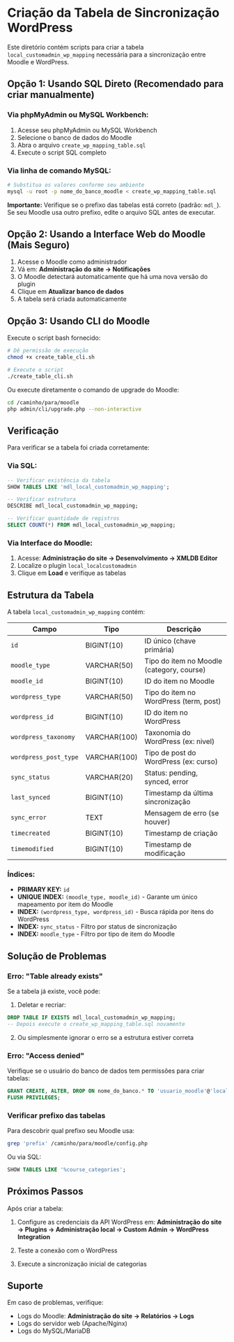 # Criação da Tabela de Sincronização WordPress

Este diretório contém scripts para criar a tabela `local_customadmin_wp_mapping` necessária para a sincronização entre Moodle e WordPress.

## Opção 1: Usando SQL Direto (Recomendado para criar manualmente)

### Via phpMyAdmin ou MySQL Workbench:

1. Acesse seu phpMyAdmin ou MySQL Workbench
2. Selecione o banco de dados do Moodle
3. Abra o arquivo `create_wp_mapping_table.sql`
4. Execute o script SQL completo

### Via linha de comando MySQL:

```bash
# Substitua os valores conforme seu ambiente
mysql -u root -p nome_do_banco_moodle < create_wp_mapping_table.sql
```

**Importante:** Verifique se o prefixo das tabelas está correto (padrão: `mdl_`). Se seu Moodle usa outro prefixo, edite o arquivo SQL antes de executar.

## Opção 2: Usando a Interface Web do Moodle (Mais Seguro)

1. Acesse o Moodle como administrador
2. Vá em: **Administração do site → Notificações**
3. O Moodle detectará automaticamente que há uma nova versão do plugin
4. Clique em **Atualizar banco de dados**
5. A tabela será criada automaticamente

## Opção 3: Usando CLI do Moodle

Execute o script bash fornecido:

```bash
# Dê permissão de execução
chmod +x create_table_cli.sh

# Execute o script
./create_table_cli.sh
```

Ou execute diretamente o comando de upgrade do Moodle:

```bash
cd /caminho/para/moodle
php admin/cli/upgrade.php --non-interactive
```

## Verificação

Para verificar se a tabela foi criada corretamente:

### Via SQL:

```sql
-- Verificar existência da tabela
SHOW TABLES LIKE 'mdl_local_customadmin_wp_mapping';

-- Verificar estrutura
DESCRIBE mdl_local_customadmin_wp_mapping;

-- Verificar quantidade de registros
SELECT COUNT(*) FROM mdl_local_customadmin_wp_mapping;
```

### Via Interface do Moodle:

1. Acesse: **Administração do site → Desenvolvimento → XMLDB Editor**
2. Localize o plugin `local_localcustomadmin`
3. Clique em **Load** e verifique as tabelas

## Estrutura da Tabela

A tabela `local_customadmin_wp_mapping` contém:

| Campo | Tipo | Descrição |
|-------|------|-----------|
| `id` | BIGINT(10) | ID único (chave primária) |
| `moodle_type` | VARCHAR(50) | Tipo do item no Moodle (category, course) |
| `moodle_id` | BIGINT(10) | ID do item no Moodle |
| `wordpress_type` | VARCHAR(50) | Tipo do item no WordPress (term, post) |
| `wordpress_id` | BIGINT(10) | ID do item no WordPress |
| `wordpress_taxonomy` | VARCHAR(100) | Taxonomia do WordPress (ex: nivel) |
| `wordpress_post_type` | VARCHAR(100) | Tipo de post do WordPress (ex: curso) |
| `sync_status` | VARCHAR(20) | Status: pending, synced, error |
| `last_synced` | BIGINT(10) | Timestamp da última sincronização |
| `sync_error` | TEXT | Mensagem de erro (se houver) |
| `timecreated` | BIGINT(10) | Timestamp de criação |
| `timemodified` | BIGINT(10) | Timestamp de modificação |

### Índices:

- **PRIMARY KEY:** `id`
- **UNIQUE INDEX:** `(moodle_type, moodle_id)` - Garante um único mapeamento por item do Moodle
- **INDEX:** `(wordpress_type, wordpress_id)` - Busca rápida por itens do WordPress
- **INDEX:** `sync_status` - Filtro por status de sincronização
- **INDEX:** `moodle_type` - Filtro por tipo de item do Moodle

## Solução de Problemas

### Erro: "Table already exists"

Se a tabela já existe, você pode:

1. Deletar e recriar:
```sql
DROP TABLE IF EXISTS mdl_local_customadmin_wp_mapping;
-- Depois execute o create_wp_mapping_table.sql novamente
```

2. Ou simplesmente ignorar o erro se a estrutura estiver correta

### Erro: "Access denied"

Verifique se o usuário do banco de dados tem permissões para criar tabelas:

```sql
GRANT CREATE, ALTER, DROP ON nome_do_banco.* TO 'usuario_moodle'@'localhost';
FLUSH PRIVILEGES;
```

### Verificar prefixo das tabelas

Para descobrir qual prefixo seu Moodle usa:

```bash
grep 'prefix' /caminho/para/moodle/config.php
```

Ou via SQL:

```sql
SHOW TABLES LIKE '%course_categories';
```

## Próximos Passos

Após criar a tabela:

1. Configure as credenciais da API WordPress em:
   **Administração do site → Plugins → Administração local → Custom Admin → WordPress Integration**

2. Teste a conexão com o WordPress

3. Execute a sincronização inicial de categorias

## Suporte

Em caso de problemas, verifique:

- Logs do Moodle: **Administração do site → Relatórios → Logs**
- Logs do servidor web (Apache/Nginx)
- Logs do MySQL/MariaDB
